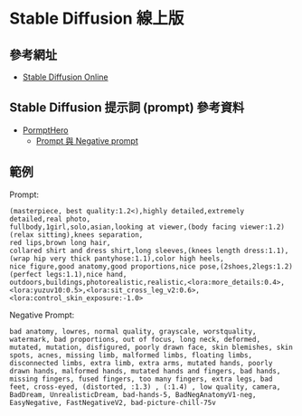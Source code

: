 # Stable Diffusion 線上版

## 參考網址
- [Stable Diffusion Online](https://stablediffusionweb.com/)

## Stable Diffusion 提示詞 (prompt) 參考資料
- [PormptHero](https://prompthero.com/)
  - [Prompt 與 Negative prompt](https://prompthero.com/prompt/10b8915cb84-stable-diffusion-1-5-model-taurealmix_v37fp16prunedvae-full-body-1-5-gumiho-masterpiece-best-quality-photo-realistic-extremely-detailed-cg-8k-wallpaper-bright-colors-dramatic-light-dynamic)

## 範例
Prompt:
```
(masterpiece, best quality:1.2<),highly detailed,extremely detailed,real photo,
fullbody,1girl,solo,asian,looking at viewer,(body facing viewer:1.2)(relax sitting),knees separation,
red lips,brown long hair,
collared shirt and dress shirt,long sleeves,(knees length dress:1.1),
(wrap hip very thick pantyhose:1.1),color high heels,
nice figure,good anatomy,good proportions,nice pose,(2shoes,2legs:1.2)(perfect legs:1.1),nice hand,
outdoors,buildings,photorealistic,realistic,<lora:more_details:0.4>,
<lora:yuzuv10:0.5>,<lora:sit_cross_leg_v2:0.6>,<lora:control_skin_exposure:-1.0>
```

Negative Prompt:
```
bad anatomy, lowres, normal quality, grayscale, worstquality, watermark, bad proportions, out of focus, long neck, deformed, mutated, mutation, disfigured, poorly drawn face, skin blemishes, skin spots, acnes, missing limb, malformed limbs, floating limbs, disconnected limbs, extra limb, extra arms, mutated hands, poorly drawn hands, malformed hands, mutated hands and fingers, bad hands, missing fingers, fused fingers, too many fingers, extra legs, bad feet, cross-eyed, (distorted, :1.3) , (:1.4) , low quality, camera, BadDream, UnrealisticDream, bad-hands-5, BadNegAnatomyV1-neg, EasyNegative, FastNegativeV2, bad-picture-chill-75v
```
